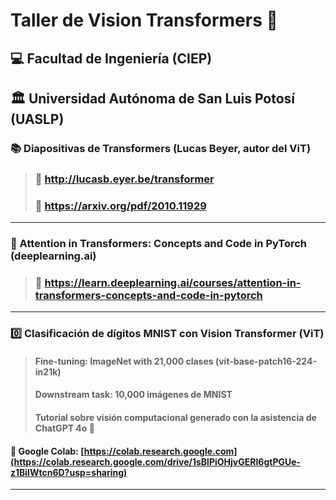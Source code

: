 # Taller de Vision Transformers 🤖
## 💻 Facultad de Ingeniería (CIEP)
## 🏛️ Universidad Autónoma de San Luis Potosí (UASLP)



### 📚 Diapositivas de Transformers (Lucas Beyer, autor del ViT)
>### 🔗 http://lucasb.eyer.be/transformer
>### 📓 https://arxiv.org/pdf/2010.11929

---

### 🍿 Attention in Transformers: Concepts and Code in PyTorch (deeplearning.ai)
>### 🔗 https://learn.deeplearning.ai/courses/attention-in-transformers-concepts-and-code-in-pytorch

---

### 0️⃣ Clasificación de dígitos MNIST con Vision Transformer (ViT) 
>#### Fine-tuning: ImageNet with 21,000 clases (vit-base-patch16-224-in21k)
>#### Downstream task: 10,000 imágenes de MNIST
>#### Tutorial sobre visión computacional generado con la asistencia de ChatGPT 4o 🤖

#### 📔 Google Colab: [https://colab.research.google.com](https://colab.research.google.com/drive/1sBlPiOHjvGERI6gtPGUe-z1BilWtcn6D?usp=sharing)

---
